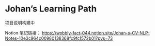 # Johan’s Learning Path #

项目说明构建中

Notion 笔记链接：
https://wobbly-fact-044.notion.site/Johan-s-CV-NLP-Notes-10e3c964c00980138368fc9fc1572b01?pvs=73
